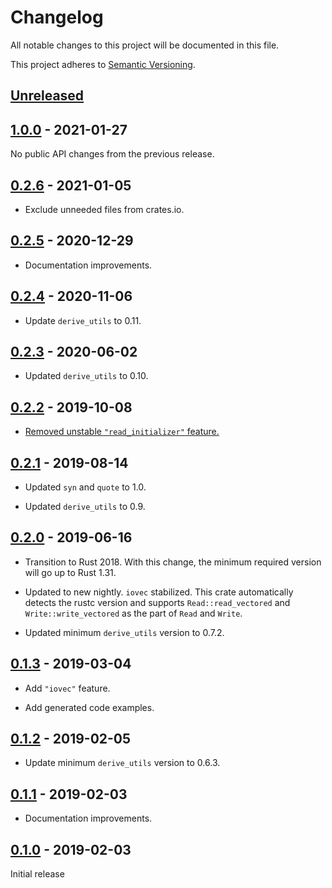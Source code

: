 # Changelog

All notable changes to this project will be documented in this file.

This project adheres to [Semantic Versioning](https://semver.org).

<!--
Note: In this file, do not use the hard wrap in the middle of a sentence for compatibility with GitHub comment style markdown rendering.
-->

## [Unreleased]

## [1.0.0] - 2021-01-27

No public API changes from the previous release.

## [0.2.6] - 2021-01-05

- Exclude unneeded files from crates.io.

## [0.2.5] - 2020-12-29

- Documentation improvements.

## [0.2.4] - 2020-11-06

- Update `derive_utils` to 0.11.

## [0.2.3] - 2020-06-02

- Updated `derive_utils` to 0.10.

## [0.2.2] - 2019-10-08

- [Removed unstable `"read_initializer"` feature.](https://github.com/taiki-e/io-enum/pull/7)

## [0.2.1] - 2019-08-14

- Updated `syn` and `quote` to 1.0.

- Updated `derive_utils` to 0.9.

## [0.2.0] - 2019-06-16

- Transition to Rust 2018. With this change, the minimum required version will go up to Rust 1.31.

- Updated to new nightly. `iovec` stabilized. This crate automatically detects the rustc version and supports `Read::read_vectored` and `Write::write_vectored` as the part of `Read` and `Write`.

- Updated minimum `derive_utils` version to 0.7.2.

## [0.1.3] - 2019-03-04

- Add `"iovec"` feature.

- Add generated code examples.

## [0.1.2] - 2019-02-05

- Update minimum `derive_utils` version to 0.6.3.

## [0.1.1] - 2019-02-03

- Documentation improvements.

## [0.1.0] - 2019-02-03

Initial release

[Unreleased]: https://github.com/taiki-e/io-enum/compare/v1.0.0...HEAD
[1.0.0]: https://github.com/taiki-e/io-enum/compare/v0.2.6...v1.0.0
[0.2.6]: https://github.com/taiki-e/io-enum/compare/v0.2.5...v0.2.6
[0.2.5]: https://github.com/taiki-e/io-enum/compare/v0.2.4...v0.2.5
[0.2.4]: https://github.com/taiki-e/io-enum/compare/v0.2.3...v0.2.4
[0.2.3]: https://github.com/taiki-e/io-enum/compare/v0.2.2...v0.2.3
[0.2.2]: https://github.com/taiki-e/io-enum/compare/v0.2.1...v0.2.2
[0.2.1]: https://github.com/taiki-e/io-enum/compare/v0.2.0...v0.2.1
[0.2.0]: https://github.com/taiki-e/io-enum/compare/v0.1.3...v0.2.0
[0.1.3]: https://github.com/taiki-e/io-enum/compare/v0.1.2...v0.1.3
[0.1.2]: https://github.com/taiki-e/io-enum/compare/v0.1.1...v0.1.2
[0.1.1]: https://github.com/taiki-e/io-enum/compare/v0.1.0...v0.1.1
[0.1.0]: https://github.com/taiki-e/io-enum/releases/tag/v0.1.0
